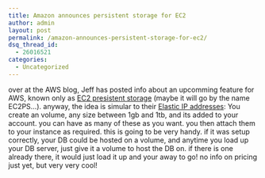 ```yaml
---
title: Amazon announces persistent storage for EC2
author: admin
layout: post
permalink: /amazon-announces-persistent-storage-for-ec2/
dsq_thread_id:
  - 26016521
categories:
  - Uncategorized
---
```

over at the AWS blog, Jeff has posted info about an upcomming feature for AWS, known only as [EC2 presistent storage][1] (maybe it will go by the name EC2PS&#8230;). anyway, the idea is simular to their [Elastic IP addresses][2]: You create an volume, any size between 1gb and 1tb, and its added to your account. you can have as many of these as you want. you then attach them to your instance as required. this is going to be very handy. if it was setup correctly, your DB could be hosted on a volume, and anytime you load up your DB server, just give it a volume to host the DB on. if there is one already there, it would just load it up and your away to go! no info on pricing just yet, but very very cool!

 [1]: http://aws.typepad.com/aws/2008/04/block-to-the-fu.html
 [2]: http://aws.typepad.com/aws/2008/03/new-ec2-feature.html